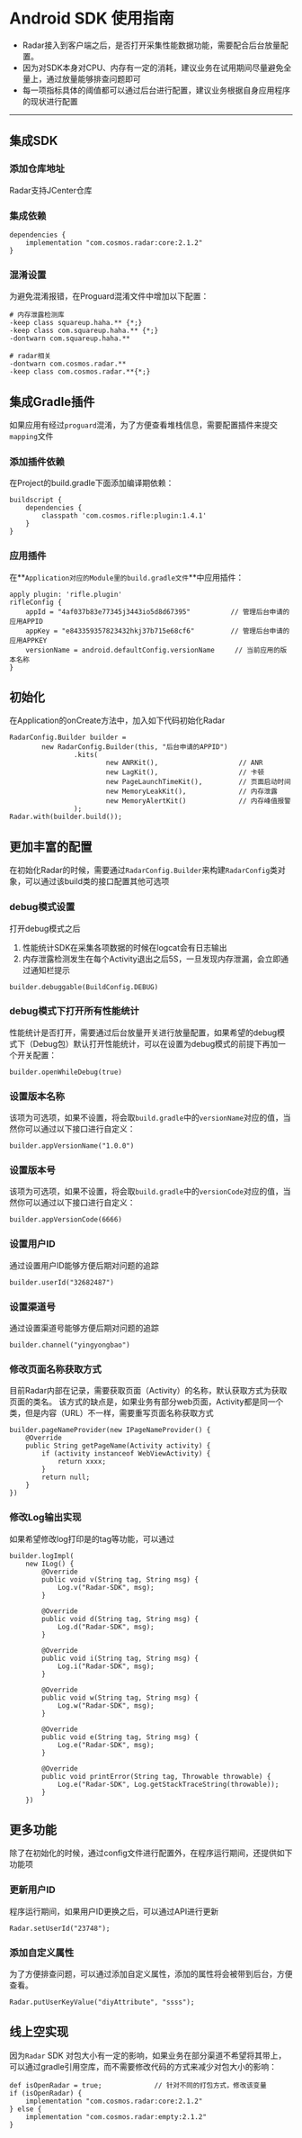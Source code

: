 # Android SDK 使用指南

- Radar接入到客户端之后，是否打开采集性能数据功能，需要配合后台放量配置。
- 因为对SDK本身对CPU、内存有一定的消耗，建议业务在试用期间尽量避免全量上，通过放量能够排查问题即可
- 每一项指标具体的阈值都可以通过后台进行配置，建议业务根据自身应用程序的现状进行配置

---

## 集成SDK

### 添加仓库地址
Radar支持JCenter仓库

### 集成依赖
```
dependencies {
    implementation "com.cosmos.radar:core:2.1.2"
}
```

### 混淆设置
为避免混淆报错，在Proguard混淆文件中增加以下配置：

```
# 内存泄露检测库
-keep class squareup.haha.** {*;}
-keep class com.squareup.haha.** {*;}
-dontwarn com.squareup.haha.**

# radar相关
-dontwarn com.cosmos.radar.**
-keep class com.cosmos.radar.**{*;}
```

## 集成Gradle插件
如果应用有经过`proguard`混淆，为了方便查看堆栈信息，需要配置插件来提交`mapping`文件

### 添加插件依赖
在Project的build.gradle下面添加编译期依赖：

```
buildscript {
    dependencies {
        classpath 'com.cosmos.rifle:plugin:1.4.1'
    }
}
```

### 应用插件
在**`Application对应的Module里的build.gradle文件`**中应用插件：

```
apply plugin: 'rifle.plugin'
rifleConfig {
    appId = "4af037b83e77345j3443io5d8d67395"          // 管理后台申请的应用APPID
    appKey = "e843359357823432hkj37b715e68cf6"         // 管理后台申请的应用APPKEY
    versionName = android.defaultConfig.versionName     // 当前应用的版本名称
}
```

## 初始化

在Application的onCreate方法中，加入如下代码初始化Radar

```
RadarConfig.Builder builder =
        new RadarConfig.Builder(this, "后台申请的APPID")
                .kits(
                		new ANRKit(),                    // ANR
                        new LagKit(),                    // 卡顿
                        new PageLaunchTimeKit(),         // 页面启动时间
                        new MemoryLeakKit(),             // 内存泄露
                        new MemoryAlertKit()             // 内存峰值报警
                );
Radar.with(builder.build());
```

## 更加丰富的配置
在初始化Radar的时候，需要通过`RadarConfig.Builder`来构建`RadarConfig`类对象，可以通过该build类的接口配置其他可选项

### debug模式设置
打开debug模式之后

1. 性能统计SDK在采集各项数据的时候在logcat会有日志输出
2. 内存泄露检测发生在每个Activity退出之后5S，一旦发现内存泄漏，会立即通过通知栏提示

```
builder.debuggable(BuildConfig.DEBUG)
```

### debug模式下打开所有性能统计
性能统计是否打开，需要通过后台放量开关进行放量配置，如果希望的debug模式下（Debug包）默认打开性能统计，可以在设置为debug模式的前提下再加一个开关配置：

```
builder.openWhileDebug(true)
```

### 设置版本名称
该项为可选项，如果不设置，将会取`build.gradle`中的`versionName`对应的值，当然你可以通过以下接口进行自定义：

```
builder.appVersionName("1.0.0")
```

### 设置版本号
该项为可选项，如果不设置，将会取`build.gradle`中的`versionCode`对应的值，当然你可以通过以下接口进行自定义：

```
builder.appVersionCode(6666)
```

### 设置用户ID
通过设置用户ID能够方便后期对问题的追踪

```
builder.userId("32682487")
```

### 设置渠道号
通过设置渠道号能够方便后期对问题的追踪

```
builder.channel("yingyongbao")
```

### 修改页面名称获取方式
目前Radar内部在记录，需要获取页面（Activity）的名称，默认获取方式为获取页面的类名。
该方式的缺点是，如果业务有部分web页面，Activity都是同一个类，但是内容（URL）不一样，需要重写页面名称获取方式

```
builder.pageNameProvider(new IPageNameProvider() {
    @Override
    public String getPageName(Activity activity) {
        if (activity instanceof WebViewActivity) {
            return xxxx;
        }
        return null;
    }
})
```

### 修改Log输出实现
如果希望修改log打印是的tag等功能，可以通过

```
builder.logImpl(
    new ILog() {
        @Override
        public void v(String tag, String msg) {
            Log.v("Radar-SDK", msg);
        }

        @Override
        public void d(String tag, String msg) {
            Log.d("Radar-SDK", msg);
        }

        @Override
        public void i(String tag, String msg) {
            Log.i("Radar-SDK", msg);
        }

        @Override
        public void w(String tag, String msg) {
            Log.w("Radar-SDK", msg);
        }

        @Override
        public void e(String tag, String msg) {
            Log.e("Radar-SDK", msg);
        }

        @Override
        public void printError(String tag, Throwable throwable) {
            Log.e("Radar-SDK", Log.getStackTraceString(throwable));
        }
    })
```

## 更多功能
除了在初始化的时候，通过config文件进行配置外，在程序运行期间，还提供如下功能项
### 更新用户ID
程序运行期间，如果用户ID更换之后，可以通过API进行更新

```
Radar.setUserId("23748");
```

### 添加自定义属性

为了方便排查问题，可以通过添加自定义属性，添加的属性将会被带到后台，方便查看。

```
Radar.putUserKeyValue("diyAttribute", "ssss");
```

## 线上空实现
因为`Radar` SDK 对包大小有一定的影响，如果业务在部分渠道不希望将其带上，可以通过gradle引用空库，而不需要修改代码的方式来减少对包大小的影响：

```
def isOpenRadar = true;             // 针对不同的打包方式，修改该变量
if (isOpenRadar) {
    implementation "com.cosmos.radar:core:2.1.2"
} else {
    implementation "com.cosmos.radar:empty:2.1.2"
}
```

